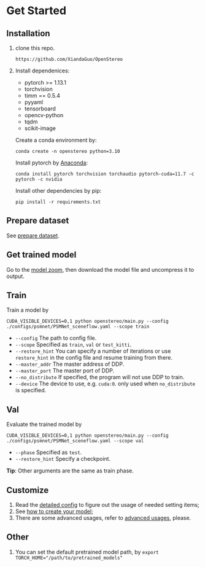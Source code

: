 # Get Started

## Installation

1. clone this repo.
    ```
    https://github.com/XiandaGuo/OpenStereo
    ```
2. Install dependenices:
    - pytorch >= 1.13.1
    - torchvision
    - timm == 0.5.4
    - pyyaml
    - tensorboard
    - opencv-python
    - tqdm
    - scikit-image

   Create a conda environment by:
   ```
   conda create -n openstereo python=3.10 
   ```
   Install pytorch by [Anaconda](https://pytorch.org/get-started/locally/):
   ```
   conda install pytorch torchvision torchaudio pytorch-cuda=11.7 -c pytorch -c nvidia
   ```
   Install other dependencies by pip:
   ```
   pip install -r requirements.txt
   ```

## Prepare dataset

See [prepare dataset](2.prepare_dataset.md).

## Get trained model

Go to the [model zoom](1.model_zoo.md), then download the model file and uncompress it to output.

## Train

Train a model by

```
CUDA_VISIBLE_DEVICES=0,1 python openstereo/main.py --config ./configs/psmnet/PSMNet_sceneflow.yaml --scope train
```

- `--config` The path to config file.
- `--scope` Specified as `train`, `val` or `test_kitti`.
- `--restore_hint` You can specify a number of iterations or use `restore_hint` in the config file and resume training
  from there.
- `--master_addr` The master address of DDP.
- `--master_port` The master port of DDP.
- `--no_distribute` If specified, the program will not use DDP to train.
- `--device` The device to use, e.g. `cuda:0`. only used when `no_distribute` is specified.

## Val

Evaluate the trained model by

```
CUDA_VISIBLE_DEVICES=0,1 python openstereo/main.py --config ./configs/psmnet/PSMNet_sceneflow.yaml --scope val
```

- `--phase` Specified as `test`.
- `--restore_hint` Specify a checkpoint.

**Tip**: Other arguments are the same as train phase.

## Customize

1. Read the [detailed config](3.detailed_config.md) to figure out the usage of needed setting items;
2. See [how to create your model](4.how_to_create_your_model.md);
3. There are some advanced usages, refer to [advanced usages](5.advanced_usages.md), please.

## Other
1. You can set the default pretrained model path, by `export TORCH_HOME="/path/to/pretrained_models"`
